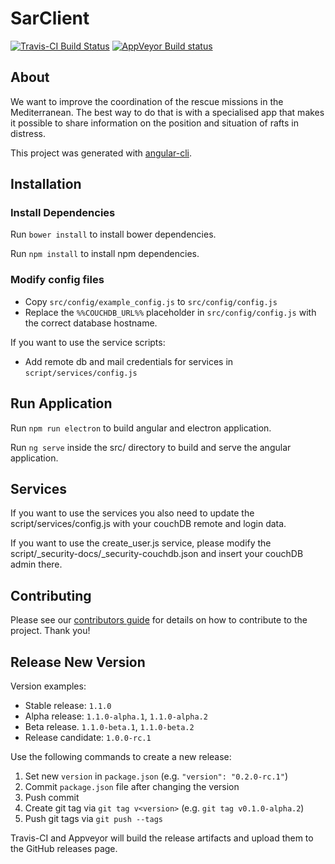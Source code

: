 # SarClient

[![Travis-CI Build Status](https://travis-ci.org/sea-watch/SAR-Client.svg?branch=master)](https://travis-ci.org/sea-watch/SAR-Client)
[![AppVeyor Build status](https://ci.appveyor.com/api/projects/status/junqykua8xanmt9f/branch/master?svg=true)](https://ci.appveyor.com/project/xroboter/sar-client/branch/master)

## About
We want to improve the coordination of the rescue missions in the Mediterranean. The best way to do that is with a specialised app that makes it possible to share information on the position and situation of rafts in distress.

This project was generated with [angular-cli](https://github.com/angular/angular-cli).
## Installation

### Install Dependencies

Run `bower install` to install bower dependencies.

Run `npm install` to install npm dependencies.

### Modify config files

- Copy `src/config/example_config.js` to `src/config/config.js`
- Replace the `%%COUCHDB_URL%%` placeholder in `src/config/config.js` with
  the correct database hostname.

If you want to use the service scripts:

- Add remote db and mail credentials for services in `script/services/config.js`

## Run Application

Run `npm run electron` to build angular and electron application.

Run `ng serve` inside the src/ directory to build and serve the angular application. 

## Services
If you want to use the services you also need to update the script/services/config.js with your couchDB remote and login data.

If you want to use the create_user.js service, please modify the script/_security-docs/_security-couchdb.json and insert your couchDB admin there.




## Contributing

Please see our [contributors guide](CONTRIBUTING.md) for details on how to contribute to the project. Thank you!

## Release New Version

Version examples:

- Stable release: `1.1.0`
- Alpha release: `1.1.0-alpha.1`, `1.1.0-alpha.2`
- Beta release. `1.1.0-beta.1`, `1.1.0-beta.2`
- Release candidate: `1.0.0-rc.1`

Use the following commands to create a new release:

1. Set new `version` in `package.json` (e.g. `"version": "0.2.0-rc.1"`)
1. Commit `package.json` file after changing the version
1. Push commit
1. Create git tag via `git tag v<version>` (e.g. `git tag v0.1.0-alpha.2`)
1. Push git tags via `git push --tags`

Travis-CI and Appveyor will build the release artifacts and upload them to
the GitHub releases page.

